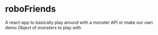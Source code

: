 # roboFriends
A react-app to basically play around with a monster API or make our own demo Object of monsters to play with

